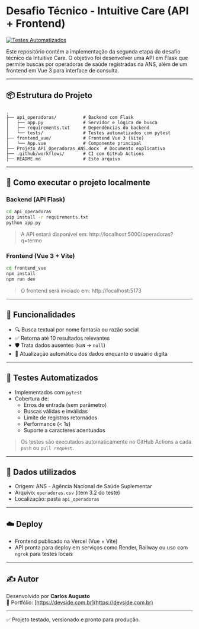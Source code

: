 
# Desafio Técnico - Intuitive Care (API + Frontend)

[![Testes Automatizados](https://github.com/Caarlos7x/teste_api-intuitive_care/actions/workflows/python-tests.yml/badge.svg)](https://github.com/Caarlos7x/teste_api-intuitive_care/actions)

Este repositório contém a implementação da segunda etapa do desafio técnico da Intuitive Care. O objetivo foi desenvolver uma API em Flask que permite buscas por operadoras de saúde registradas na ANS, além de um frontend em Vue 3 para interface de consulta.

---

## 📦 Estrutura do Projeto

```
.
├── api_operadoras/          # Backend com Flask
│   ├── app.py               # Servidor e lógica de busca
│   ├── requirements.txt     # Dependências do backend
│   └── tests/               # Testes automatizados com pytest
├── frontend_vue/            # Frontend Vue 3 (Vite)
│   └── App.vue              # Componente principal
├── Projeto_API_Operadoras_ANS.docx  # Documento explicativo
├── .github/workflows/       # CI com GitHub Actions
├── README.md                # Este arquivo
```

---

## 🚀 Como executar o projeto localmente

### Backend (API Flask)
```bash
cd api_operadoras
pip install -r requirements.txt
python app.py
```
> A API estará disponível em: http://localhost:5000/operadoras?q=termo

### Frontend (Vue 3 + Vite)
```bash
cd frontend_vue
npm install
npm run dev
```
> O frontend será iniciado em: http://localhost:5173

---

## 🧠 Funcionalidades

- 🔍 Busca textual por nome fantasia ou razão social
- ✅ Retorna até 10 resultados relevantes
- 🛡️ Trata dados ausentes (`NaN` → `null`)
- 🔁 Atualização automática dos dados enquanto o usuário digita

---

## 🧪 Testes Automatizados

- Implementados com `pytest`
- Cobertura de:
  - Erros de entrada (sem parâmetro)
  - Buscas válidas e inválidas
  - Limite de registros retornados
  - Performance (< 1s)
  - Suporte a caracteres acentuados

> Os testes são executados automaticamente no GitHub Actions a cada `push` ou `pull request`.

---

## 📄 Dados utilizados

- Origem: ANS - Agência Nacional de Saúde Suplementar
- Arquivo: `operadoras.csv` (item 3.2 do teste)
- Localização: pasta `api_operadoras`

---

## ☁️ Deploy

- Frontend publicado na Vercel (Vue + Vite)
- API pronta para deploy em serviços como Render, Railway ou uso com `ngrok` para testes locais

---

## ✍️ Autor

Desenvolvido por **Carlos Augusto**  
🔗 Portfólio: [https://devside.com.br](https://devside.com.br)

---

✅ Projeto testado, versionado e pronto para produção.
